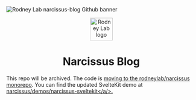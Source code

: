 <img src="./images/rodneylab-github-narcissus-blog.png" alt="Rodney Lab narcissus-blog Github banner">

<p align="center">
  <a aria-label="Open Rodney Lab site" href="https://rodneylab.com" rel="nofollow noopener noreferrer">
    <img alt="Rodney Lab logo" src="https://rodneylab.com/assets/icon.png" width="60" />
  </a>
</p>
<h1 align="center">
  Narcissus Blog
</h1>

This repo will be archived. The code is <a aria-label="Open the Narcissus monorepo" href="https://github.com/rodneylab/narcissus">moving to the rodneylab/narcissus monorepo</a>. You can find the updated SvelteKit demo at <a aria-label="Open the repo's new home" href="https://github.com/rodneylab/narcissus/tree/main/demos/narcissus-sveltekit">narcissus/demos/narcissus-sveltekit</a/>.
